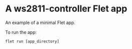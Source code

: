 # A ws2811-controller Flet app

An example of a minimal Flet app.

To run the app:

```
flet run [app_directory]
```